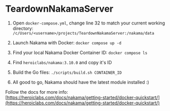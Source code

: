 # TeardownNakamaServer

1. Open `docker-compose.yml`, change line 32 to match your current working directory:
`/c/Users/<username>/projects/TeardownNakamaServer:/nakama/data`

2. Launch Nakama with Docker: `docker compose up -d`

3. Find your local Nakama Docker Container ID:
`docker compose ls`

4. Find `heroiclabs/nakama:3.10.0` and copy it's ID

5. Build the Go files:
`./scripts/build.sh CONTAINER_ID`

6. All good to go, Nakama should have the latest module installed :) 

Follow the docs for more info:
[https://heroiclabs.com/docs/nakama/getting-started/docker-quickstart/](https://heroiclabs.com/docs/nakama/getting-started/docker-quickstart/)



